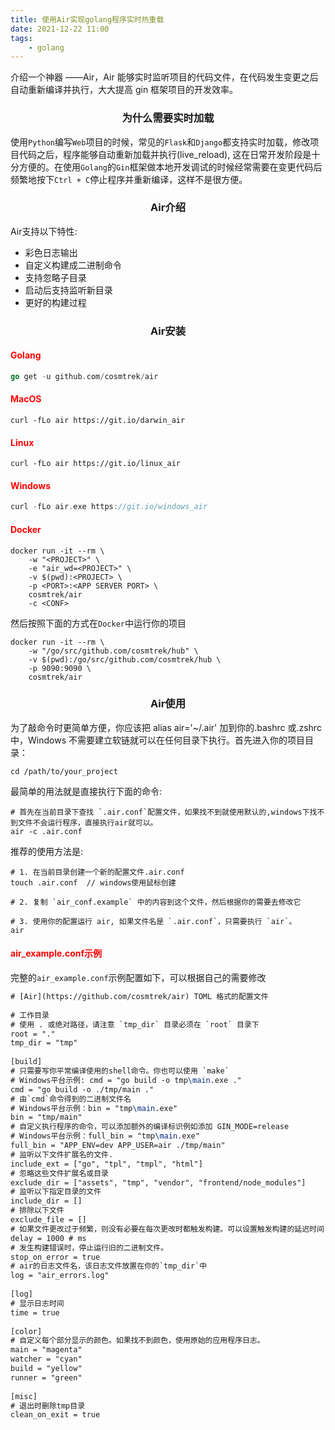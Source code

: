 ```yaml
---
title: 使用Air实现golang程序实时热重载
date: 2021-12-22 11:00
tags: 
    - golang
---
```


介绍一个神器 ——Air，Air 能够实时监听项目的代码文件，在代码发生变更之后自动重新编译并执行，大大提高 gin 框架项目的开发效率。

### <center>为什么需要实时加载</center>
使用`Python`编写`Web`项目的时候，常见的`Flask`和`Django`都支持实时加载，修改项目代码之后，程序能够自动重新加载并执行(live_reload), 这在日常开发阶段是十分方便的。在使用`Golang`的`Gin`框架做本地开发调试的时候经常需要在变更代码后频繁地按下`Ctrl + C`停止程序并重新编译，这样不是很方便。
### <center>Air介绍</center>
Air支持以下特性:
- 彩色日志输出
- 自定义构建成二进制命令
- 支持忽略子目录
- 启动后支持监听新目录
- 更好的构建过程
### <center>Air安装</center>
#### <font color=red>Golang</font>
```go
go get -u github.com/cosmtrek/air
```
#### <font color=red>MacOS</font>
```shell
curl -fLo air https://git.io/darwin_air
```
#### <font color=red>Linux</font>
```shell
curl -fLo air https://git.io/linux_air
```
#### <font color=red>Windows</font>
```go
curl -fLo air.exe https://git.io/windows_air
```
#### <font color=red>Docker</font>
```shell
docker run -it --rm \
    -w "<PROJECT>" \
    -e "air_wd=<PROJECT>" \
    -v $(pwd):<PROJECT> \
    -p <PORT>:<APP SERVER PORT> \
    cosmtrek/air
    -c <CONF>
```
然后按照下面的方式在`Docker`中运行你的项目
```shell
docker run -it --rm \
    -w "/go/src/github.com/cosmtrek/hub" \
    -v $(pwd):/go/src/github.com/cosmtrek/hub \
    -p 9090:9090 \
    cosmtrek/air
```
### <center>Air使用</center>
为了敲命令时更简单方便，你应该把 alias air='~/.air' 加到你的.bashrc 或.zshrc 中，Windows 不需要建立软链就可以在任何目录下执行。首先进入你的项目目录：
```shell
cd /path/to/your_project
```
最简单的用法就是直接执行下面的命令:
```shell
# 首先在当前目录下查找 `.air.conf`配置文件，如果找不到就使用默认的,windows下找不到文件不会运行程序，直接执行air就可以。
air -c .air.conf
```
推荐的使用方法是:
```shell
# 1. 在当前目录创建一个新的配置文件.air.conf
touch .air.conf  // windows使用鼠标创建
 
# 2. 复制 `air_conf.example` 中的内容到这个文件，然后根据你的需要去修改它
 
# 3. 使用你的配置运行 air, 如果文件名是 `.air.conf`，只需要执行 `air`。
air
```
#### <font color=red>air_example.conf示例</font>
完整的`air_example.conf`示例配置如下，可以根据自己的需要修改
```tex
# [Air](https://github.com/cosmtrek/air) TOML 格式的配置文件
 
# 工作目录
# 使用 . 或绝对路径，请注意 `tmp_dir` 目录必须在 `root` 目录下
root = "."
tmp_dir = "tmp"
 
[build]
# 只需要写你平常编译使用的shell命令。你也可以使用 `make`
# Windows平台示例: cmd = "go build -o tmp\main.exe ."
cmd = "go build -o ./tmp/main ."
# 由`cmd`命令得到的二进制文件名
# Windows平台示例：bin = "tmp\main.exe"
bin = "tmp/main"
# 自定义执行程序的命令，可以添加额外的编译标识例如添加 GIN_MODE=release
# Windows平台示例：full_bin = "tmp\main.exe"
full_bin = "APP_ENV=dev APP_USER=air ./tmp/main"
# 监听以下文件扩展名的文件.
include_ext = ["go", "tpl", "tmpl", "html"]
# 忽略这些文件扩展名或目录
exclude_dir = ["assets", "tmp", "vendor", "frontend/node_modules"]
# 监听以下指定目录的文件
include_dir = []
# 排除以下文件
exclude_file = []
# 如果文件更改过于频繁，则没有必要在每次更改时都触发构建。可以设置触发构建的延迟时间
delay = 1000 # ms
# 发生构建错误时，停止运行旧的二进制文件。
stop_on_error = true
# air的日志文件名，该日志文件放置在你的`tmp_dir`中
log = "air_errors.log"
 
[log]
# 显示日志时间
time = true
 
[color]
# 自定义每个部分显示的颜色。如果找不到颜色，使用原始的应用程序日志。
main = "magenta"
watcher = "cyan"
build = "yellow"
runner = "green"
 
[misc]
# 退出时删除tmp目录
clean_on_exit = true
```
